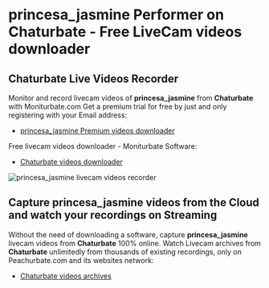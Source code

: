# princesa_jasmine Performer on Chaturbate - Free LiveCam videos downloader

## Chaturbate Live Videos Recorder

Monitor and record livecam videos of **princesa_jasmine** from **Chaturbate** with Moniturbate.com
Get a premium trial for free by just and only registering with your Email address:
* [princesa_jasmine Premium videos downloader](https://moniturbate.com/request-demo-licence-key.html)

Free livecam videos downloader - Moniturbate Software:
* [Chaturbate videos downloader](https://moniturbate.com/moniturbate-download-software.html)

![princesa_jasmine livecam videos recorder](https://peachurnet.com/templates/moniturbate-software.png)


## Capture princesa_jasmine videos from the Cloud and watch your recordings on Streaming

Without the need of downloading a software, capture **princesa_jasmine** livecam videos from **Chaturbate** 100% online.
Watch Livecam archives from **Chaturbate** unlimitedly from thousands of existing recordings, only on Peachurbate.com and its websites network:
* [Chaturbate videos archives](https://peachurnet.com/)
